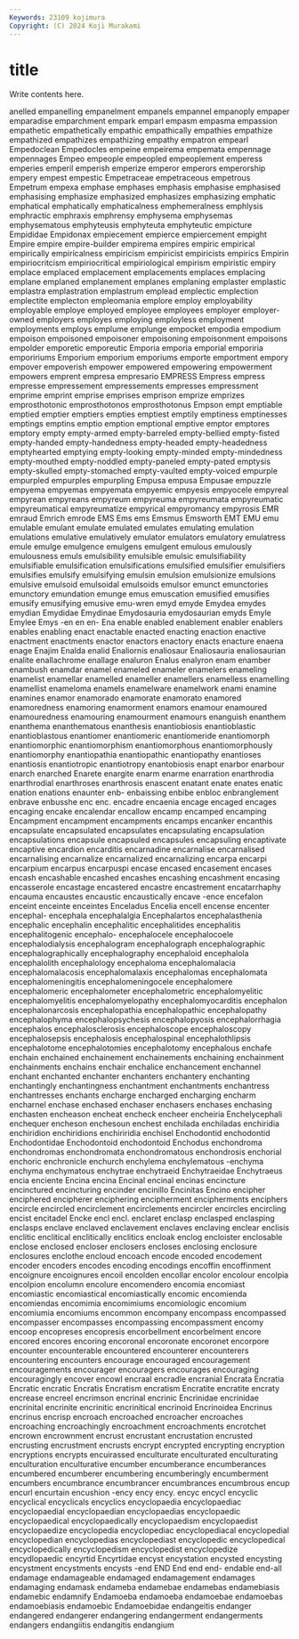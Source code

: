 ```yaml
---
Keywords: 23109 kojimura
Copyright: (C) 2024 Koji Murakami
---
```


# title

Write contents here.



anelled empanelling empanelment empanels empannel empanoply
empaper emparadise emparchment empark emparl empasm empasma empassion empathetic empathetically
empathic empathically empathies empathize empathized empathizes empathizing empathy empatron empearl
Empedoclean Empedocles empeine empeirema empemata empennage empennages Empeo empeople empeopled
empeoplement emperess emperies emperil emperish emperize emperor emperors emperorship empery
empest empestic Empetraceae empetraceous empetrous Empetrum empexa emphase emphases emphasis
emphasise emphasised emphasising emphasize emphasized emphasizes emphasizing emphatic emphatical emphatically
emphaticalness emphemeralness emphlysis emphractic emphraxis emphrensy emphysema emphysemas emphysematous emphyteusis
emphyteuta emphyteutic empicture Empididae Empidonax empiecement empierce empiercement empight Empire
empire empire-builder empirema empires empiric empirical empirically empiricalness empiricism empiricist
empiricists empirics Empirin empiriocritcism empiriocritical empiriological empirism empiristic empiry emplace
emplaced emplacement emplacements emplaces emplacing emplane emplaned emplanement emplanes emplaning
emplaster emplastic emplastra emplastration emplastrum emplead emplectic emplection emplectite emplecton
empleomania emplore employ employability employable employe employed employee employees employer
employer-owned employers employes employing employless employment employments employs emplume emplunge
empocket empodia empodium empoison empoisoned empoisoner empoisoning empoisonment empoisons empolder
emporetic emporeutic Emporia emporia emporial emporiria empoririums Emporium emporium emporiums
emporte emportment empory empover empoverish empower empowered empowering empowerment empowers
emprent empresa empresario EMPRESS Empress empress empresse empressement empressements empresses
empressment emprime emprint emprise emprises emprison emprize emprizes emprosthotonic emprosthotonos
emprosthotonus Empson empt emptiable emptied emptier emptiers empties emptiest emptily
emptiness emptinesses emptings emptins emptio emption emptional emptive emptor emptores
emptory empty empty-armed empty-barreled empty-bellied empty-fisted empty-handed empty-handedness empty-headed empty-headedness
emptyhearted emptying empty-looking empty-minded empty-mindedness empty-mouthed empty-noddled empty-paneled empty-pated emptysis
empty-skulled empty-stomached empty-vaulted empty-voiced empurple empurpled empurples empurpling Empusa empusa
Empusae empuzzle empyema empyemas empyemata empyemic empyesis empyocele empyreal empyrean
empyreans empyreum empyreuma empyreumata empyreumatic empyreumatical empyreumatize empyrical empyromancy empyrosis
EMR emraud Emrich emrode EMS Ems ems Emsmus Emsworth EMT
EMU emu emulable emulant emulate emulated emulates emulating emulation emulations
emulative emulatively emulator emulators emulatory emulatress emule emulge emulgence emulgens
emulgent emulous emulously emulousness emuls emulsibility emulsible emulsic emulsifiability emulsifiable
emulsification emulsifications emulsified emulsifier emulsifiers emulsifies emulsify emulsifying emulsin emulsion
emulsionize emulsions emulsive emulsoid emulsoidal emulsoids emulsor emunct emunctories emunctory
emundation emunge emus emuscation emusified emusifies emusify emusifying emusive emu-wren
emyd emyde Emydea emydes emydian Emydidae Emydinae Emydosauria emydosaurian emyds
Emyle Emylee Emys -en en en- Ena enable enabled enablement
enabler enablers enables enabling enact enactable enacted enacting enaction enactive
enactment enactments enactor enactors enactory enacts enacture enaena enage Enajim
Enalda enalid Enaliornis enaliosaur Enaliosauria enaliosaurian enalite enallachrome enallage enaluron
Enalus enalyron enam enamber enambush enamdar enamel enameled enameler enamelers
enameling enamelist enamellar enamelled enameller enamellers enamelless enamelling enamellist enameloma
enamels enamelware enamelwork enami enamine enamines enamor enamorado enamorate enamorato
enamored enamoredness enamoring enamorment enamors enamour enamoured enamouredness enamouring enamourment
enamours enanguish enanthem enanthema enanthematous enanthesis enantiobiosis enantioblastic enantioblastous enantiomer
enantiomeric enantiomeride enantiomorph enantiomorphic enantiomorphism enantiomorphous enantiomorphously enantiomorphy enantiopathia enantiopathic
enantiopathy enantioses enantiosis enantiotropic enantiotropy enantobiosis enapt enarbor enarbour enarch
enarched Enarete enargite enarm enarme enarration enarthrodia enarthrodial enarthroses enarthrosis
enascent enatant enate enates enatic enation enations enaunter enb- enbaissing
enbibe enbloc enbranglement enbrave enbusshe enc enc. encadre encaenia encage
encaged encages encaging encake encalendar encallow encamp encamped encamping Encampment
encampment encampments encamps encanker encanthis encapsulate encapsulated encapsulates encapsulating encapsulation
encapsulations encapsule encapsuled encapsules encapsuling encaptivate encaptive encardion encarditis encarnadine
encarnalise encarnalised encarnalising encarnalize encarnalized encarnalizing encarpa encarpi encarpium encarpus
encarpuspi encase encased encasement encases encash encashable encashed encashes encashing
encashment encasing encasserole encastage encastered encastre encastrement encatarrhaphy encauma encaustes
encaustic encaustically encave -ence encefalon enceint enceinte enceintes Enceladus Encelia
encell encense encenter encephal- encephala encephalalgia Encephalartos encephalasthenia encephalic encephalin
encephalitic encephalitides encephalitis encephalitogenic encephalo- encephalocele encephalocoele encephalodialysis encephalogram encephalograph
encephalographic encephalographically encephalography encephaloid encephalola encephalolith encephalology encephaloma encephalomalacia encephalomalacosis
encephalomalaxis encephalomas encephalomata encephalomeningitis encephalomeningocele encephalomere encephalomeric encephalometer encephalometric encephalomyelitic
encephalomyelitis encephalomyelopathy encephalomyocarditis encephalon encephalonarcosis encephalopathia encephalopathic encephalopathy encephalophyma encephalopsychesis
encephalopyosis encephalorrhagia encephalos encephalosclerosis encephaloscope encephaloscopy encephalosepsis encephalosis encephalospinal encephalothlipsis
encephalotome encephalotomies encephalotomy encephalous enchafe enchain enchained enchainement enchainements enchaining
enchainment enchainments enchains enchair enchalice enchancement enchannel enchant enchanted enchanter
enchanters enchantery enchanting enchantingly enchantingness enchantment enchantments enchantress enchantresses enchants
encharge encharged encharging encharm encharnel enchase enchased enchaser enchasers enchases
enchasing enchasten encheason encheat encheck encheer encheiria Enchelycephali enchequer encheson
enchesoun enchest enchilada enchiladas enchiridia enchiridion enchiridions enchiriridia enchisel Enchodontid
enchodontid Enchodontidae Enchodontoid enchodontoid Enchodus enchondroma enchondromas enchondromata enchondromatous enchondrosis
enchorial enchoric enchronicle enchurch enchylema enchylematous -enchyma enchyma enchymatous enchytrae
enchytraeid Enchytraeidae Enchytraeus encia enciente Encina encina Encinal encinal encinas
encincture encinctured encincturing encinder encinillo Encinitas Encino encipher enciphered encipherer
enciphering encipherment encipherments enciphers encircle encircled encirclement encirclements encircler encircles
encircling encist encitadel Encke encl encl. enclaret enclasp enclasped enclasping
enclasps enclave enclaved enclavement enclaves enclaving enclear enclisis enclitic enclitical
enclitically enclitics encloak enclog encloister enclosable enclose enclosed encloser enclosers
encloses enclosing enclosure enclosures enclothe encloud encoach encode encoded encodement
encoder encoders encodes encoding encodings encoffin encoffinment encoignure encoignures encoil
encolden encollar encolor encolour encolpia encolpion encolumn encolure encomendero encomia
encomiast encomiastic encomiastical encomiastically encomic encomienda encomiendas encomimia encomimiums encomiologic
encomium encomiumia encomiums encommon encompany encompass encompassed encompasser encompasses encompassing
encompassment encomy encoop encopreses encopresis encorbellment encorbelment encore encored encores
encoring encoronal encoronate encoronet encorpore encounter encounterable encountered encounterer encounterers
encountering encounters encourage encouraged encouragement encouragements encourager encouragers encourages encouraging
encouragingly encover encowl encraal encradle encranial Encrata Encratia Encratic encratic
Encratis Encratism encratism Encratite encratite encraty encrease encreel encrimson encrinal
encrinic Encrinidae encrinidae encrinital encrinite encrinitic encrinitical encrinoid Encrinoidea Encrinus
encrinus encrisp encroach encroached encroacher encroaches encroaching encroachingly encroachment encroachments
encrotchet encrown encrownment encrust encrustant encrustation encrusted encrusting encrustment encrusts
encrypt encrypted encrypting encryption encryptions encrypts encuirassed enculturate enculturated enculturating
enculturation enculturative encumber encumberance encumberances encumbered encumberer encumbering encumberingly encumberment
encumbers encumbrance encumbrancer encumbrances encumbrous encup encurl encurtain encushion -ency
ency ency. encyc encycl encyclic encyclical encyclicals encyclics encyclopaedia encyclopaediac
encyclopaedial encyclopaedian encyclopaedias encyclopaedic encyclopaedical encyclopaedically encyclopaedism encyclopaedist encyclopaedize encyclopedia
encyclopediac encyclopediacal encyclopedial encyclopedian encyclopedias encyclopediast encyclopedic encyclopedical encyclopedically encyclopedism
encyclopedist encyclopedize encydlopaedic encyrtid Encyrtidae encyst encystation encysted encysting encystment
encystments encysts -end END End end end- endable end-all endamage
endamageable endamaged endamagement endamages endamaging endamask endameba endamebae endamebas endamebiasis
endamebic endamnify Endamoeba endamoeba endamoebae endamoebas endamoebiasis endamoebic Endamoebidae endangeitis
endanger endangered endangerer endangering endangerment endangerments endangers endangiitis endangitis endangium
